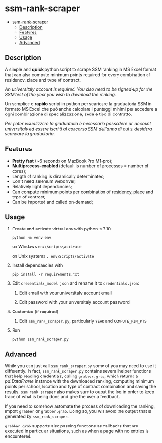 # ssm-rank-scraper

- [ssm-rank-scraper](#ssm-rank-scraper)
  - [Description](#description)
  - [Features](#features)
  - [Usage](#usage)
  - [Advanced](#advanced)

## Description

A simple and **quick** python script to scrape SSM ranking in MS Excel format that can also compute minimum points required for every combination of residency, place and type of contract.

_An universitaly account is required. You also need to be signed-up for the SSM test of the year you wish to download the ranking._

Un semplice e **rapido** script in python per scaricare la graduatoria SSM in formato MS Excel che può anche calcolare i punteggi minimi per accedere a ogni combinazione di specializzazione, sede e tipo di contratto.

_Per poter visualizzare la graduatoria è necessario possedere un account universitaly ed essere iscritti al concorso SSM dell'anno di cui si desidera scaricare la graduatoria._

## Features

- **Pretty fast** (~6 seconds on MacBook Pro M1-pro);
- **Multiprocess-enabled** (default is number of processes = number of cores);
- Length of ranking is dinamically determinated;
- Don't need selenium webdriver;
- Relatively light dependancies;
- Can compute minimum points per combination of residency, place and type of contract;
- Can be imported and called on-demand;

## Usage

1. Create and activate virtual env with python ≤ 3.10

   <code>python -m venv env</code>

   on Windows <code>env\Scripts\activate</code>

   on Unix systems <code>. env/Scripts/activate</code>

2. Install dependancies with

   <code>pip install -r requirements.txt</code>

3. Edit `credentials_model.json` and rename it to `credentials.json`:

   1. Edit email with your universitaly account email

   2. Edit password with your universitaly account password

4. Customize (if required)

   1. Edit `ssm_rank_scraper.py`, particularly `YEAR` and `COMPUTE_MIN_PTS`.

5. Run

   <code>python ssm_rank_scraper.py</code>

## Advanced

While you can just call `ssm_rank_scraper.py` some of you may need to use it differently. In fact, `ssm_rank_scraper.py` contains several helper functions that help reading credentials, calling `grabber.grab`, which returns a _pd.DataFrame_ instance with the downloaded ranking, computing minimum points per school, location and type of contract combination and saving the results. `ssm_rank_scraper` also makes sure to ouput the log in order to keep trace of what is being done and give the user a feedback.

If you need to somehow automate the process of downloading the ranking, import `grabber` or `grabber.grab`. Doing so, you will avoid the output that is generated by `ssm_rank_scraper`.

`grabber.grab` supports also passing functions as callbacks that are executed in particular situations, such as when a page with no entries is encountered.

